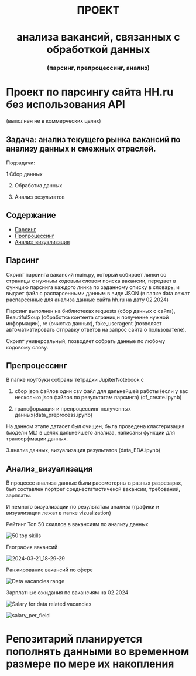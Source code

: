 <h1 align="center">ПРОЕКТ </a> </h1>
<h1 align="center">анализа вакансий, связанных с обработкой данных </a> </h1>
<h3 align="center">(парсинг, препроцессинг, анализ)</h3>

# Проект по парсингу сайта HH.ru без использования API
(выполнен не в коммерческих целях)

## Задача: анализ текущего рынка вакансий по анализу данных и смежных отраслей.
Подзадачи: 

1.Сбор данных

2. Обработка данных
   
3. Анализ результатов

## Содержание
- [Парсинг](#парсинг)
- [Пропроцессинг](#препроцессинг)
- [Анализ_визуализация](#анализ_визуализация)

## Парсинг
Скрипт парсинга вакансий main.py, который собирает линки со страницы с нужным кодовым словом поиска вакансии, передает в функцию парсинга каждого линка по заданному списку в словарь, и выдает файл с распарсенными данным в виде JSON (в папке data лежат распарсенные для анализа данные сайта hh.ru на дату 02.2024)

Парсинг выполнен на библиотеках requests (сбор данных с сайта), BeautifulSoup (обработка контента страниц и получение нужной информации), re (очистка данных), fake_useragent (позволяет автоматизтировать отправку ответов на запрос сайта о пользователе).

Cкрипт универсальный, позводяет собрать данные по любому кодовому слову.

## Препроцессинг
В папке ноутбуки собраны тетрадки JupiterNotebook с

1. сбор json файлов один csv файл для дальнейшей работы (если у вас несколько json файлов по результатам парсинга) (df_create.ipynb)

2. трансформация и препроцессинг полученных данных(data_preprocess.ipynb)

На данном этапе датасет был очищен, была проведена кластеризация (модели ML) в целях дальнейшего анализа, написаны функции для трансорфмации данных. 

3.анализ данных, визуализация результатов (data_EDA.ipynb)

## Анализ_визуализация

В процессе анализа данные были рассмотерны в разных разрезарах, был составлен портрет среднестатистичекой вакансии, требований, зарплаты.

И немного визуализации по результатам анализа (графики и визуализации лежат в папке vizualization)

Рейтинг  Топ 50 скиллов в вакансиям по анализу данных

![50 top skills](https://github.com/TashaGit/Parsing-HH-site/assets/127480709/e3bec5cc-51c7-48e1-82fb-0d0f2bd8d59e)

География вакансий 

![2024-03-21_18-29-29](https://github.com/TashaGit/Parsing-HH-site/assets/127480709/6c37ab6a-b5d4-43de-89bb-40c378d53ca9)


Ранжирование вакансий по сфере

![Data vacancies range](https://github.com/TashaGit/Parsing-HH-site/assets/127480709/9bf68f9e-0d28-4b1e-ad42-de6f3fe17d50)

Зарплатные ожидания по вакансиям на 02.2024

![Salary for data related vacancies](https://github.com/TashaGit/Parsing-HH-site/assets/127480709/72150e36-63c4-468c-aceb-e9e6b2260a2c)

![salary_per_field](https://github.com/TashaGit/Parsing-HH-site/assets/127480709/3b5fb345-12d2-42dd-bc68-70c2a619e6b9)

# Репозитарий планируется пополнять данными во временном размере по мере их накопления

